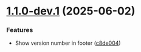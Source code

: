 # [1.1.0-dev.1](https://github.com/kresimir-mihelec/versioning-poc/compare/v1.0.0...v1.1.0-dev.1) (2025-06-02)


### Features

* Show version number in footer ([c8de004](https://github.com/kresimir-mihelec/versioning-poc/commit/c8de004a4e1cca0468cc6acfcbcb7874dafa0e3b))

